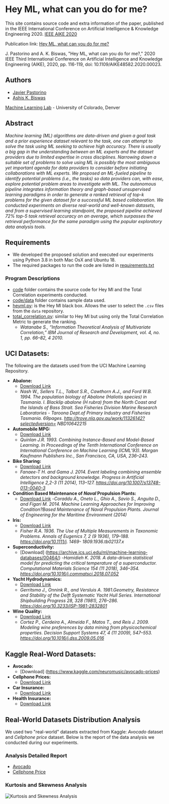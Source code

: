 
# Hey ML, what can you do for me?
This site contains source code and extra information of the paper, published in the IEEE International Conference on Artificial Intelligence &
Knowledge Engineering 2020. [IEEE AIKE 2020](https://www.ieee-aike.org/)

Publication link: [Hey ML, what can you do for me?](https://ieeexplore.ieee.org/document/9355481)

J. Pastorino and A. K. Biswas, "Hey ML, what can you do for me?," 2020 IEEE Third International Conference on Artificial Intelligence and Knowledge Engineering (AIKE), 2020, pp. 116-119, doi: 10.1109/AIKE48582.2020.00023.

## Authors
- [Javier Pastorino](https://cse.ucdenver.edu/~pastorij)
- [Ashis K. Biswas](https://cse.ucdenver.edu/~biswasa)

[Machine Learning Lab](http://ml.cse.ucdenver.edu) - University of Colorado, Denver

## Abstract
*Machine learning (ML) algorithms are data-driven and given a goal task and a prior experience dataset relevant to the task, one can attempt to solve the task using ML seeking to achieve high accuracy. There is usually a big gap in the understanding between an ML experts and the dataset providers due to limited expertise in cross disciplines. Narrowing down a suitable set of problems to solve using ML is possibly the most ambiguous yet important agenda for data providers to consider before initiating collaborations with ML experts. We proposed an ML-fueled pipeline to identify potential problems (i.e., the tasks) so data providers can, with ease, explore potential problem areas to investigate with ML. The autonomous pipeline integrates information theory and graph-based unsupervised learning paradigms in order to generate a ranked retrieval of top-k problems for the given dataset for a successful ML based collaboration. We conducted experiments on diverse real-world and well-known datasets, and from a supervised learning standpoint, the proposed pipeline achieved 72% top-5 task retrieval accuracy on an average, which surpasses the retrieval performance for the same paradigm using the popular exploratory data analysis tools.*

## Requirements
- We developed the proposed solution and executed our experiments using Python 3.8 in both Mac OsX and Ubuntu 18. 
- The required packages to run the code are listed in [requirements.txt](code/src/requirements.txt)

### Program Descriptions
- [code](code) folder contains the source code for Hey Ml and the Total Correlation experiments conducted.
- [code/data](code/data) folder contains sample data used.
- [heyml.py](code/src/heyml.py): is the Hey Ml black box. Allows the user to select the `.csv` files from the `data` repository.
- [total_correlation.py](code/src/total_correlation.py): similar to Hey Ml but using only the Total Correlation Metric to generate the ranking.
    - *Watanabe S., “Information Theoretical Analysis of Multivariate Correlation,” IBM Journal of Research and Development, vol. 4, no. 1, pp. 66–82, 4 2010.*

## UCI Datasets:
The following are the datasets used from the UCI Machine Learning Repository.
- **Abalone:** 
    - [Download Link](https://archive.ics.uci.edu/ml/machine-learning-databases/abalone/)
    - *Nash W., Sellers T.L., Talbot S.R., Cawthorn A.J., and Ford W.B. 1994. The population biology of Abalone (Haliotis species) in Tasmania. I. Blacklip abalone (H rubra) from the North Coast and the Islands of Bass Strait. Sea Fisheries Division Marine Research Laboratories - Taroona Dept.of Primary Industry and Fisheries Tasmania. 69pages. http://trove.nla.gov.au/work/11326142?selectedversion= NBD10642215*
- **Automobile MPG:** 
    - [Download Link](https://archive.ics.uci.edu/ml/machine-learning-databases/auto-mpg/)
    - *Quinlan J.R. 1993. Combining Instance-Based and Model-Based Learning. In Proceedings of the Tenth International Conference on International Conference on Machine Learning (ICML’93). Morgan Kaufmann Publishers Inc., San Francisco, CA, USA, 236–243.*
- **Bike Sharing:** 
    - [Download Link](https://archive.ics.uci.edu/ml/machine-learning-databases/00275/)
    - *Fanaee-T H. and Gama J. 2014. Event labeling combining ensemble detectors and background knowledge. Progress in Artificial Intelligence 2,2-3 (11 2014), 113–127. https://doi.org/10.1007/s13748-013-0040-3*
- **Condition Based Maintenance of *Naval* Propulsion Plants:** 
    - [Download Link](https://archive.ics.uci.edu/ml/machine-learning-databases/00316/)
    -*Coraddu A., Oneto L., Ghio A., Savio S., Anguita D., and Figari M. 2014. Machine Learning Approaches for Improving Condition?Based Maintenance of Naval Propulsion Plants. Journal of Engineering for the Maritime Environment (2014)*
- **Iris:** 
    - [Download Link](https://archive.ics.uci.edu/ml/machine-learning-databases/iris/)
    - *Fisher R.A. 1936. The Use of Multiple Measurements in Taxonomic Problems. Annals of Eugenics 7, 2 (9 1936), 179–188. https://doi.org/10.1111/j. 1469- 1809.1936.tb02137.x*
- **Superconductivity:** 
    - [Download] (https://archive.ics.uci.edu/ml/machine-learning-databases/00464/)
    -*Hamidieh K. 2018. A data-driven statistical model for predicting the critical temperature of a superconductor. Computational Materials Science 154 (11 2018), 346–354. https://doi.org/10.1016/j.commatsci.2018.07.052*
- **Yacht Hydrodynamics:** 
    - [Download Link](https://archive.ics.uci.edu/ml/machine-learning-databases/00243/)
    - *Gerritsma J., Onnink R., and Versluis A. 1981.Geometry, Resistance and Stability of the Delft Systematic Yacht Hull Series. International Shipbuilding Progress 28, 328 (1981), 276–286. https://doi.org/10.3233/ISP-1981-2832801*
- **Wine Quality:** 
    - [Download Link](https://archive.ics.uci.edu/ml/machine-learning-databases/wine-quality/)
    - *Cortez P., Cerdeira A., Almeida F., Matos T., and Reis J. 2009. Modeling wine preferences by data mining from physicochemical properties. Decision Support Systems 47, 4 (11 2009), 547–553. https://doi.org/10.1016/j.dss.2009.05.016*

## Kaggle Real-Word Datasets:
- **Avocado:** 
    - [Download] (https://www.kaggle.com/neuromusic/avocado-prices)
- **Cellphone Prices:** 
    - [Download Link](https://www.kaggle.com/iabhishekofficial/mobile-price-classification)
- **Car Insurance:** 
    - [Download Link](https://www.kaggle.com/anmolkumar/health-insurance-cross-sell-prediction?select=train.csv)
- **Health Insurance:** 
    - [Download Link](https://www.kaggle.com/mirichoi0218/insurance)


## Real-World Datasets Distribution Analysis
We used two "real-world" datasets extracted from Kaggle: *Avocado* dataset and *Cellphone price* dataset.
Below is the report of the data analysis we conducted during our experiments.

### Analysis Detailed Report
- [Avocado](dataset_analysis/avocado.analysis.report.txt)
- [Cellphone Price](dataset_analysis/cellphone_price.analysis.report.txt)

### Kurtosis and Skewness Analysis
![Kurtosis and Skewness Analysis](dataset_analysis/kurtosis_skewness_analysis.png)

